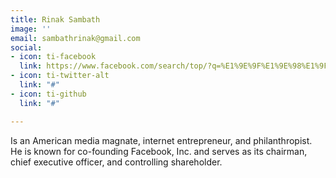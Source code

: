 ```yaml
---
title: Rinak Sambath
image: ''
email: sambathrinak@gmail.com
social:
- icon: ti-facebook
  link: https://www.facebook.com/search/top/?q=%E1%9E%9F%E1%9E%98%E1%9F%92%E1%9E%94%E1%9E%8F%E1%9F%92%E1%9E%8F%E1%9E%B7%20%E1%9E%9A%E1%9E%B8%E1%9E%8E%E1%9E%B6%E1%9E%80%E1%9F%8B&epa=SEARCH_BOX
- icon: ti-twitter-alt
  link: "#"
- icon: ti-github
  link: "#"

---
```

Is an American media magnate, internet entrepreneur, and philanthropist. He is known for co-founding Facebook, Inc. and serves as its chairman, chief executive officer, and controlling shareholder.